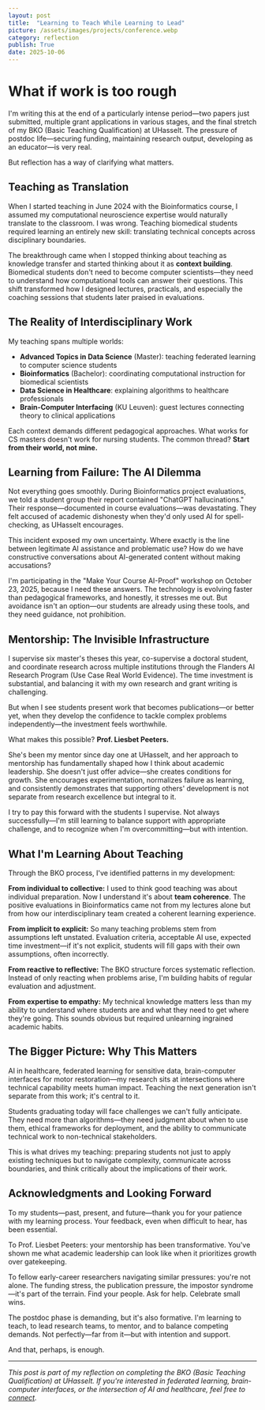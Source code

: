```yaml
---
layout: post
title:  "Learning to Teach While Learning to Lead"
picture: /assets/images/projects/conference.webp
category: reflection
publish: True
date: 2025-10-06
---
```


# What if work is too rough

I'm writing this at the end of a particularly intense period—two papers just submitted, multiple grant applications in various stages, and the final stretch of my BKO (Basic Teaching Qualification) at UHasselt. The pressure of postdoc life—securing funding, maintaining research output, developing as an educator—is very real.

But reflection has a way of clarifying what matters.

## Teaching as Translation

When I started teaching in June 2024 with the Bioinformatics course, I assumed my computational neuroscience expertise would naturally translate to the classroom. I was wrong. Teaching biomedical students required learning an entirely new skill: translating technical concepts across disciplinary boundaries.

The breakthrough came when I stopped thinking about teaching as knowledge transfer and started thinking about it as **context building**. Biomedical students don't need to become computer scientists—they need to understand how computational tools can answer their questions. This shift transformed how I designed lectures, practicals, and especially the coaching sessions that students later praised in evaluations.

## The Reality of Interdisciplinary Work

My teaching spans multiple worlds:
- **Advanced Topics in Data Science** (Master): teaching federated learning to computer science students
- **Bioinformatics** (Bachelor): coordinating computational instruction for biomedical scientists  
- **Data Science in Healthcare**: explaining algorithms to healthcare professionals
- **Brain-Computer Interfacing** (KU Leuven): guest lectures connecting theory to clinical applications

Each context demands different pedagogical approaches. What works for CS masters doesn't work for nursing students. The common thread? **Start from their world, not mine.**

## Learning from Failure: The AI Dilemma

Not everything goes smoothly. During Bioinformatics project evaluations, we told a student group their report contained "ChatGPT hallucinations." Their response—documented in course evaluations—was devastating. They felt accused of academic dishonesty when they'd only used AI for spell-checking, as UHasselt encourages.

This incident exposed my own uncertainty. Where exactly is the line between legitimate AI assistance and problematic use? How do we have constructive conversations about AI-generated content without making accusations?

I'm participating in the "Make Your Course AI-Proof" workshop on October 23, 2025, because I need these answers. The technology is evolving faster than pedagogical frameworks, and honestly, it stresses me out. But avoidance isn't an option—our students are already using these tools, and they need guidance, not prohibition.

## Mentorship: The Invisible Infrastructure

I supervise six master's theses this year, co-supervise a doctoral student, and coordinate research across multiple institutions through the Flanders AI Research Program (Use Case Real World Evidence). The time investment is substantial, and balancing it with my own research and grant writing is challenging.

But when I see students present work that becomes publications—or better yet, when they develop the confidence to tackle complex problems independently—the investment feels worthwhile.

What makes this possible? **Prof. Liesbet Peeters.**

She's been my mentor since day one at UHasselt, and her approach to mentorship has fundamentally shaped how I think about academic leadership. She doesn't just offer advice—she creates conditions for growth. She encourages experimentation, normalizes failure as learning, and consistently demonstrates that supporting others' development is not separate from research excellence but integral to it.

I try to pay this forward with the students I supervise. Not always successfully—I'm still learning to balance support with appropriate challenge, and to recognize when I'm overcommitting—but with intention.

## What I'm Learning About Teaching

Through the BKO process, I've identified patterns in my development:

**From individual to collective:** I used to think good teaching was about individual preparation. Now I understand it's about **team coherence**. The positive evaluations in Bioinformatics came not from my lectures alone but from how our interdisciplinary team created a coherent learning experience.

**From implicit to explicit:** So many teaching problems stem from assumptions left unstated. Evaluation criteria, acceptable AI use, expected time investment—if it's not explicit, students will fill gaps with their own assumptions, often incorrectly.

**From reactive to reflective:** The BKO structure forces systematic reflection. Instead of only reacting when problems arise, I'm building habits of regular evaluation and adjustment.

**From expertise to empathy:** My technical knowledge matters less than my ability to understand where students are and what they need to get where they're going. This sounds obvious but required unlearning ingrained academic habits.

## The Bigger Picture: Why This Matters

AI in healthcare, federated learning for sensitive data, brain-computer interfaces for motor restoration—my research sits at intersections where technical capability meets human impact. Teaching the next generation isn't separate from this work; it's central to it.

Students graduating today will face challenges we can't fully anticipate. They need more than algorithms—they need judgment about when to use them, ethical frameworks for deployment, and the ability to communicate technical work to non-technical stakeholders.

This is what drives my teaching: preparing students not just to apply existing techniques but to navigate complexity, communicate across boundaries, and think critically about the implications of their work.

## Acknowledgments and Looking Forward

To my students—past, present, and future—thank you for your patience with my learning process. Your feedback, even when difficult to hear, has been essential.

To Prof. Liesbet Peeters: your mentorship has been transformative. You've shown me what academic leadership can look like when it prioritizes growth over gatekeeping.

To fellow early-career researchers navigating similar pressures: you're not alone. The funding stress, the publication pressure, the impostor syndrome—it's part of the terrain. Find your people. Ask for help. Celebrate small wins.

The postdoc phase is demanding, but it's also formative. I'm learning to teach, to lead research teams, to mentor, and to balance competing demands. Not perfectly—far from it—but with intention and support.

And that, perhaps, is enough.

---

*This post is part of my reflection on completing the BKO (Basic Teaching Qualification) at UHasselt. If you're interested in federated learning, brain-computer interfaces, or the intersection of AI and healthcare, feel free to [connect](mailto:axel.faes@uhasselt.be).*